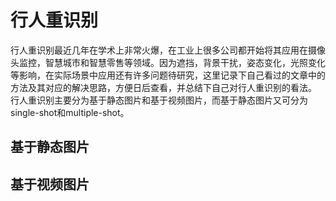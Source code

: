 # 行人重识别

行人重识别最近几年在学术上非常火爆，在工业上很多公司都开始将其应用在摄像头监控，智慧城市和智慧零售等领域。因为遮挡，背景干扰，姿态变化，光照变化等影响，在实际场景中应用还有许多问题待研究，这里记录下自己看过的文章中的方法及其对应的解决思路，方便日后查看，并总结下自己对行人重识别的看法。
行人重识别主要分为基于静态图片和基于视频图片，而基于静态图片又可分为single-shot和multiple-shot。

## 基于静态图片


## 基于视频图片
